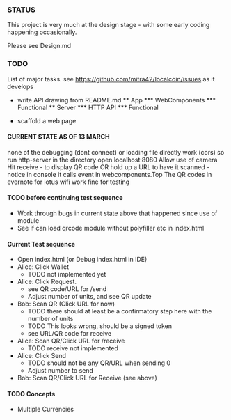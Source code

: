 ### STATUS
This project is very much at the design stage - with some early coding happening occasionally. 

Please see Design.md 

### TODO
List of major tasks.
  see https://github.com/mitra42/localcoin/issues as it develops

* write API drawing from README.md
** App
*** WebComponents
*** Functional
** Server
*** HTTP API
*** Functional

* scaffold a web page


#### CURRENT STATE AS OF 13 MARCH
none of the debugging (dont connect) or loading file directly work (cors)
so run http-server in the directory
open localhost:8080
Allow use of camera
Hit receive - to display QR code OR
hold up a URL to have it scanned - notice in console it calls event in webcomponents.Top
The QR codes in evernote for lotus wifi work fine for testing

#### TODO before continuing test sequence
* Work through bugs in current state above that happened since use of module
* See if can load qrcode module without polyfiller etc in index.html

#### Current Test sequence
* Open index.html (or Debug index.html in IDE)
* Alice: Click Wallet
  * TODO not implemented yet
* Alice: Click Request.
  * see QR code/URL for /send
  * Adjust number of units, and see QR update
* Bob: Scan QR (Click URL for now)
  * TODO there should at least be a confirmatory step here with the number of units
  * TODO This looks wrong, should be a signed token
  * see URL/QR code for receive
* Alice: Scan QR/Click URL for /receive
  * TODO receive not implemented
* Alice: Click Send
  * TODO should not be any QR/URL when sending 0
  * Adjust number to send
* Bob: Scan QR/Click URL for Receive (see above)

#### TODO Concepts
* Multiple Currencies

